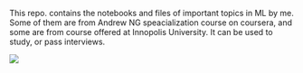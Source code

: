 This repo. contains the notebooks and files of important topics in ML by me. Some of them are from Andrew NG speacialization course on coursera, and some are from course offered at Innopolis University. It can be used to study, or pass interviews.

<img src = "https://miro.medium.com/max/1000/1*qHbAsMNmdWQJkzm2SUA-8w.jpeg">

